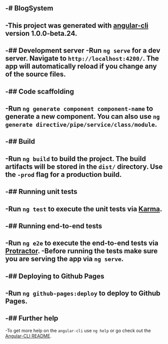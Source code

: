 -# BlogSystem
 -
 -This project was generated with [angular-cli](https://github.com/angular/angular-cli) version 1.0.0-beta.24.
 -
 -## Development server
 -Run `ng serve` for a dev server. Navigate to `http://localhost:4200/`. The app will automatically reload if you change any of the source files.
 -
 -## Code scaffolding
 -
 -Run `ng generate component component-name` to generate a new component. You can also use `ng generate directive/pipe/service/class/module`.
 -
 -## Build
 -
 -Run `ng build` to build the project. The build artifacts will be stored in the `dist/` directory. Use the `-prod` flag for a production build.
 -
 -## Running unit tests
 -
 -Run `ng test` to execute the unit tests via [Karma](https://karma-runner.github.io).
 -
 -## Running end-to-end tests
 -
 -Run `ng e2e` to execute the end-to-end tests via [Protractor](http://www.protractortest.org/).
 -Before running the tests make sure you are serving the app via `ng serve`.
 -
 -## Deploying to Github Pages
 -
 -Run `ng github-pages:deploy` to deploy to Github Pages.
 -
 -## Further help
 -
 -To get more help on the `angular-cli` use `ng help` or go check out the [Angular-CLI README](https://github.com/angular/angular-cli/blob/master/README.md).
